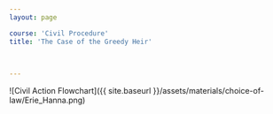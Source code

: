 ```yaml
---
layout: page

course: 'Civil Procedure'
title: 'The Case of the Greedy Heir'
 

  
---
```


![Civil Action Flowchart]({{ site.baseurl }}/assets/materials/choice-of-law/Erie_Hanna.png)